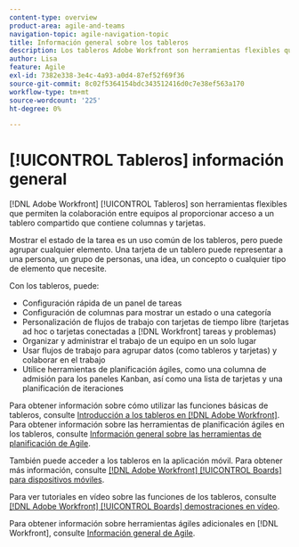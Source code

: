 ```yaml
---
content-type: overview
product-area: agile-and-teams
navigation-topic: agile-navigation-topic
title: Información general sobre los tableros
description: Los tableros Adobe Workfront son herramientas flexibles que permiten la colaboración entre equipos al proporcionar acceso a un tablero compartido que contiene columnas y tarjetas.
author: Lisa
feature: Agile
exl-id: 7382e338-3e4c-4a93-a0d4-87ef52f69f36
source-git-commit: 8c02f5364154bdc343512416d0c7e38ef563a170
workflow-type: tm+mt
source-wordcount: '225'
ht-degree: 0%

---
```


# [!UICONTROL Tableros] información general

[!DNL Adobe Workfront] [!UICONTROL Tableros] son herramientas flexibles que permiten la colaboración entre equipos al proporcionar acceso a un tablero compartido que contiene columnas y tarjetas.

Mostrar el estado de la tarea es un uso común de los tableros, pero puede agrupar cualquier elemento. Una tarjeta de un tablero puede representar a una persona, un grupo de personas, una idea, un concepto o cualquier tipo de elemento que necesite.

Con los tableros, puede:

* Configuración rápida de un panel de tareas
* Configuración de columnas para mostrar un estado o una categoría
* Personalización de flujos de trabajo con tarjetas de tiempo libre (tarjetas ad hoc o tarjetas conectadas a [!DNL Workfront] tareas y problemas)
* Organizar y administrar el trabajo de un equipo en un solo lugar
* Usar flujos de trabajo para agrupar datos (como tableros y tarjetas) y colaborar en el trabajo
* Utilice herramientas de planificación ágiles, como una columna de admisión para los paneles Kanban, así como una lista de tarjetas y una planificación de iteraciones

Para obtener información sobre cómo utilizar las funciones básicas de tableros, consulte [Introducción a los tableros en [!DNL Adobe Workfront]](../agile/get-started-with-boards/get-started-with-boards.md). Para obtener información sobre las herramientas de planificación ágiles en los tableros, consulte [Información general sobre las herramientas de planificación de Agile](/help/quicksilver/agile/use-boards-agile-planning-tools/agile-planning-tools-overview.md).

También puede acceder a los tableros en la aplicación móvil. Para obtener más información, consulte [[!DNL Adobe Workfront] [!UICONTROL Boards] para dispositivos móviles](/help/quicksilver/workfront-basics/mobile-apps/using-the-workfront-mobile-app/mobile-boards.md).

Para ver tutoriales en vídeo sobre las funciones de los tableros, consulte [[!DNL Adobe Workfront] [!UICONTROL Boards] demostraciones en vídeo](/help/quicksilver/agile/get-started-with-boards/boards-video-demonstrations.md).

Para obtener información sobre herramientas ágiles adicionales en [!DNL Workfront], consulte [Información general de Agile](../agile/agile-overview.md).
